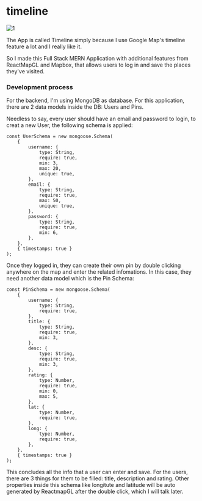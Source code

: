 # timeline
![1](https://user-images.githubusercontent.com/11984268/124024711-93ffe700-d9bd-11eb-83f8-0f383f096329.png)

The App is called Timeline simply because I use Google Map's timeline feature a lot and I really like it. 

So I made this Full Stack MERN Application with additional features from ReactMapGL and Mapbox, that allows users to log in and save the places they've visited.

### Development process
For the backend, I'm using MongoDB as database. For this application, there are 2 data models inside the DB: Users and Pins.

Needless to say, every user should have an email and password to login, to creat a new User, the following schema is applied:
```
const UserSchema = new mongoose.Schema(
	{
		username: {
			type: String,
			require: true,
			min: 3,
			max: 20,
			unique: true,
		},
		email: {
			type: String,
			require: true,
			max: 50,
			unique: true,
		},
		password: {
			type: String,
			require: true,
			min: 6,
		},
	},
	{ timestamps: true }
);
```


Once they logged in, they can create their own pin by double clicking anywhere on the map and enter the related infomations.
In this case, they need another data model which is the Pin Schema:

```
const PinSchema = new mongoose.Schema(
	{
		username: {
			type: String,
			require: true,
		},
		title: {
			type: String,
			require: true,
			min: 3,
		},
		desc: {
			type: String,
			require: true,
			min: 3,
		},
		rating: {
			type: Number,
			require: true,
			min: 0,
			max: 5,
		},
		lat: {
			type: Number,
			require: true,
		},
		long: {
			type: Number,
			require: true,
		},
	},
	{ timestamps: true }
);
```
This concludes all the info that a user can enter and save. For the users, there are 3 things for them to be filled: title, description and rating.
Other properties inside this schema like longitute and latitude will be auto generated by ReactmapGL after the double click, which I will talk later.
